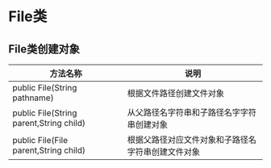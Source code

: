 # File类

## File类创建对象



| 方法名称                                | 说明                                               |
| --------------------------------------- | -------------------------------------------------- |
| public File(String pathname)            | 根据文件路径创建文件对象                           |
| public File(String parent,String child) | 从父路径名字符串和子路径名字字符串创建对象         |
| public File(File parent,String child)   | 根据父路径对应文件对象和子路径名字符串创建文件对象 |


